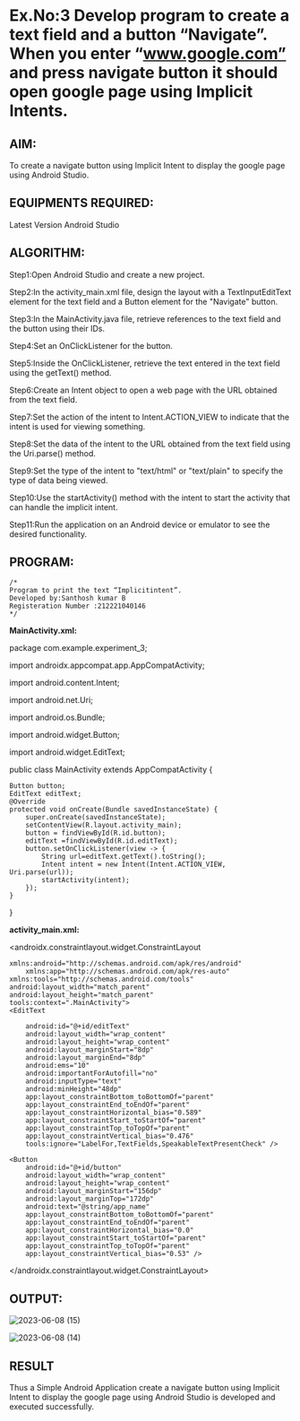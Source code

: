 # Ex.No:3 Develop program to create a text field and a button “Navigate”. When you enter “www.google.com” and press navigate button it should open google page using Implicit Intents.


## AIM:

To create a navigate button using Implicit Intent to display the google page using Android Studio.

## EQUIPMENTS REQUIRED:

Latest Version Android Studio

## ALGORITHM:

Step1:Open Android Studio and create a new project.

Step2:In the activity_main.xml file, design the layout with a TextInputEditText element for
the text field and a Button element for the "Navigate" button.

Step3:In the MainActivity.java file, retrieve references to the text field and the button using
their IDs.

Step4:Set an OnClickListener for the button.

Step5:Inside the OnClickListener, retrieve the text entered in the text field using the getText()
method.

Step6:Create an Intent object to open a web page with the URL obtained from the text field.

Step7:Set the action of the intent to Intent.ACTION_VIEW to indicate that the intent is used
for viewing something.

Step8:Set the data of the intent to the URL obtained from the text field using the Uri.parse()
method.

Step9:Set the type of the intent to "text/html" or "text/plain" to specify the type of data being
viewed.

Step10:Use the startActivity() method with the intent to start the activity that can handle the
implicit intent.

Step11:Run the application on an Android device or emulator to see the desired functionality.


## PROGRAM:
```
/*
Program to print the text “Implicitintent”.
Developed by:Santhosh kumar B
Registeration Number :212221040146
*/
```
**MainActivity.xml:**

package com.example.experiment_3;

import androidx.appcompat.app.AppCompatActivity;

import android.content.Intent;

import android.net.Uri;

import android.os.Bundle;

import android.widget.Button;

import android.widget.EditText;

public class MainActivity extends AppCompatActivity
{

    Button button;
    EditText editText;
    @Override
    protected void onCreate(Bundle savedInstanceState) {
        super.onCreate(savedInstanceState);
        setContentView(R.layout.activity_main);
        button = findViewById(R.id.button);
        editText =findViewById(R.id.editText);
        button.setOnClickListener(view -> {
            String url=editText.getText().toString();
            Intent intent = new Intent(Intent.ACTION_VIEW, Uri.parse(url));
            startActivity(intent);
        });
    }
}

**activity_main.xml:**

<?xml version="1.0" encoding="utf-8"?>

<androidx.constraintlayout.widget.ConstraintLayout

    xmlns:android="http://schemas.android.com/apk/res/android"
        xmlns:app="http://schemas.android.com/apk/res-auto"
    xmlns:tools="http://schemas.android.com/tools"
    android:layout_width="match_parent"
    android:layout_height="match_parent"
    tools:context=".MainActivity">
    <EditText
              
        android:id="@+id/editText"
        android:layout_width="wrap_content"
        android:layout_height="wrap_content"
        android:layout_marginStart="8dp"
        android:layout_marginEnd="8dp"
        android:ems="10"
        android:importantForAutofill="no"
        android:inputType="text"
        android:minHeight="48dp"
        app:layout_constraintBottom_toBottomOf="parent"
        app:layout_constraintEnd_toEndOf="parent"
        app:layout_constraintHorizontal_bias="0.589"
        app:layout_constraintStart_toStartOf="parent"
        app:layout_constraintTop_toTopOf="parent"
        app:layout_constraintVertical_bias="0.476"
        tools:ignore="LabelFor,TextFields,SpeakableTextPresentCheck" />

    <Button
        android:id="@+id/button"
        android:layout_width="wrap_content"
        android:layout_height="wrap_content"
        android:layout_marginStart="156dp"
        android:layout_marginTop="172dp"
        android:text="@string/app_name"
        app:layout_constraintBottom_toBottomOf="parent"
        app:layout_constraintEnd_toEndOf="parent"
        app:layout_constraintHorizontal_bias="0.0"
        app:layout_constraintStart_toStartOf="parent"
        app:layout_constraintTop_toTopOf="parent"
        app:layout_constraintVertical_bias="0.53" />
        
</androidx.constraintlayout.widget.ConstraintLayout>

## OUTPUT:

![2023-06-08 (15)](https://github.com/santhoshkumar24263/Mobile-Application-Development/assets/127171952/5ce5c073-a484-4ffa-9b62-88c44312752b)

![2023-06-08 (14)](https://github.com/santhoshkumar24263/Mobile-Application-Development/assets/127171952/ea20a5dc-30a6-4132-8301-937c333a2d3a)




## RESULT
Thus a Simple Android Application create a navigate button using Implicit Intent to display the google page using Android Studio is developed and executed successfully.


